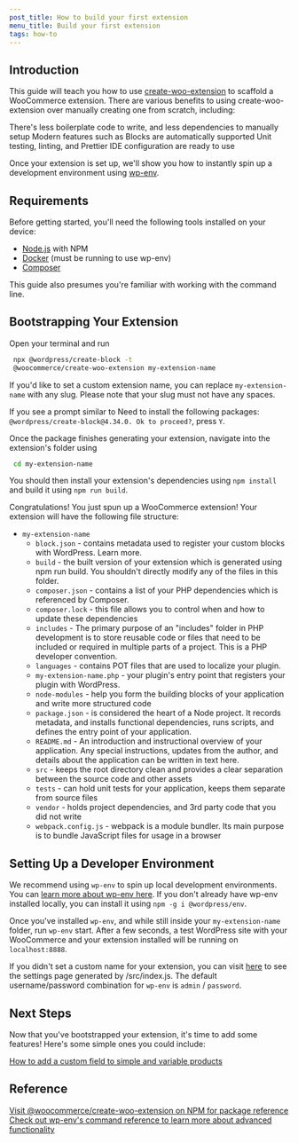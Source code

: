 ```yaml
---
post_title: How to build your first extension
menu_title: Build your first extension
tags: how-to
---
```

## Introduction

This guide will teach you how to use [create-woo-extension](https://www.npmjs.com/package/@woocommerce/create-woo-extension) to scaffold a WooCommerce extension. There are various benefits to using create-woo-extension over manually creating one from scratch, including:

There's less boilerplate code to write, and less dependencies to manually setup
Modern features such as Blocks are automatically supported 
Unit testing, linting, and Prettier IDE configuration are ready to use

Once your extension is set up, we'll show you how to instantly spin up a development environment using [wp-env](https://developer.wordpress.org/block-editor/reference-guides/packages/packages-env/).

## Requirements

Before getting started, you'll need the following tools installed on your device:


- [Node.js](https://nodejs.org/en/learn/getting-started/how-to-install-nodejs) with NPM
- [Docker](https://docs.docker.com/engine/install/) (must be running to use wp-env)
- [Composer](https://getcomposer.org/doc/00-intro.md)

This guide also presumes you're familiar with working with the command line.

## Bootstrapping Your Extension

Open your terminal and run

```sh
 npx @wordpress/create-block -t 
 @woocommerce/create-woo-extension my-extension-name
```

If you'd like to set a custom extension name, you can replace `my-extension-name` with any slug. Please note that your slug must not have any spaces.

If you see a prompt similar to Need to install the following packages: `@wordpress/create-block@4.34.0. Ok to proceed?`, press `Y`.


Once the package finishes generating your extension, navigate into the extension's folder using 

```sh
 cd my-extension-name
```

You should then install your extension's dependencies using `npm install`  and build it using `npm run build`.

Congratulations! You just spun up a WooCommerce extension! Your extension will have the following file structure:

- `my-extension-name`
    - `block.json` - contains metadata used to register your custom blocks with WordPress. Learn more.
    - `build` - the built version of your extension which is generated using npm run build. You shouldn't directly modify any of the files in this folder.
    - `composer.json` - contains a list of your PHP dependencies which is referenced by Composer.
    - `composer.lock` - this file allows you to control when and how to update these dependencies
    - `includes` - The primary purpose of an "includes" folder in PHP development is to store reusable code or files that need to be included or required in multiple parts of a project. This is a PHP developer convention.
    - `languages` - contains POT files that are used to localize your plugin.
    - `my-extension-name.php` - your plugin's entry point that registers your plugin with WordPress.
    - `node-modules` - help you form the building blocks of your application and write more structured code
    - `package.json` - is considered the heart of a Node project. It records metadata, and installs functional dependencies, runs scripts, and defines the entry point of your application.
    - `README.md` - An introduction and instructional overview of your application. Any special instructions, updates from the author, and details about the application can be written in text here.
    - `src` - keeps the root directory clean and provides a clear separation between the source code and other assets
    - `tests` - can hold unit tests for your application, keeps them separate from source files
    - `vendor` - holds project dependencies, and 3rd party code that you did not write
    - `webpack.config.js` - webpack is a module bundler. Its main purpose is to bundle JavaScript files for usage in a browser


## Setting Up a Developer Environment

We recommend using `wp-env` to spin up local development environments. You can [learn more about wp-env here](https://make.wordpress.org/core/2020/03/03/wp-env-simple-local-environments-for-wordpress/). If you don't already have wp-env installed locally, you can install it using 
`npm -g i @wordpress/env`.

Once you've installed `wp-env`, and while still inside your `my-extension-name` folder, run `wp-env` start. After a few seconds, a test WordPress site with your WooCommerce and your extension installed will be running on `localhost:8888`.

If you didn't set a custom name for your extension, you can visit [here](http://localhost:8888/wp-admin/admin.php?page=wc-admin&path=%2Fmy-extension-name) to see the settings page generated by /src/index.js. The default username/password combination for `wp-env` is `admin` / `password`.

## Next Steps

Now that you've bootstrapped your extension, it's time to add some features! Here's some simple ones you could include:

[How to add a custom field to simple and variable products](https://developer.woo.com/docs/how-to-add-a-custom-field-to-simple-and-variable-products/)

## Reference

[Visit @woocommerce/create-woo-extension on NPM for package reference](https://www.npmjs.com/package/@woocommerce/create-woo-extension)
[Check out wp-env's command reference to learn more about advanced functionality](https://developer.wordpress.org/block-editor/reference-guides/packages/packages-env/#command-reference)
